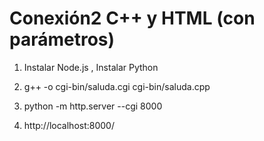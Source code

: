 # Conexión2 C++ y HTML (con parámetros)

1. Instalar Node.js , Instalar Python 

2. g++ -o cgi-bin/saluda.cgi cgi-bin/saluda.cpp

3. python -m http.server --cgi 8000

4. http://localhost:8000/
